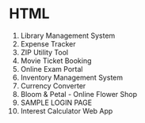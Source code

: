 # HTML
1. Library Management System
2. Expense Tracker
3. ZIP Utility Tool
4. Movie Ticket Booking
5. Online Exam Portal
6. Inventory Management System
7. Currency Converter
8. Bloom & Petal - Online Flower Shop
9. SAMPLE LOGIN PAGE
10. Interest Calculator Web App
